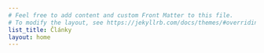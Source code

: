 ```yaml
---
# Feel free to add content and custom Front Matter to this file.
# To modify the layout, see https://jekyllrb.com/docs/themes/#overriding-theme-defaults
list_title: Články
layout: home
---
```

